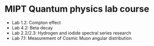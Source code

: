 # MIPT Quantum physics lab course

* Lab 1.2: Compton effect
* Lab 4.2: Beta decay
* Lab 2.2/2.3: Hydrogen and iodide spectral series research
* Lab 7.1: Measurement of Cosmic Muon angular distribution

